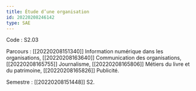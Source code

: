 ```yaml
---
title: Étude d’une organisation
id: 20220208246142
type: SAE
---
```


Code : S2.03

Parcours : [[20220208151340]] Information numérique dans les organisations, [[20220208163640]] Communication des organisations, [[20220208165755]] Journalisme, [[20220208165806]] Métiers du livre et du patrimoine, [[20220208165826]] Publicité.

Semestre : [[20220208151448]] S2.